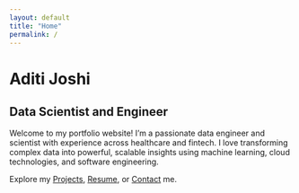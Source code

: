 ```yaml
---
layout: default
title: "Home"
permalink: /
---
```


<div class="hero-container">
    <div class="hero-text">
    <h1>Aditi Joshi</h1>
    <h2>Data Scientist and Engineer</h2>
    <p>
      Welcome to my portfolio website! I’m a passionate data engineer and scientist with experience across healthcare and fintech. I love transforming complex data into powerful, scalable insights using machine learning, cloud technologies, and software engineering.
    </p>
   <p>
  Explore my <a href="{{ '/projects/' | relative_url }}">Projects</a>, 
  <a href="{{ '/resume/' | relative_url }}">Resume</a>, 
  or <a href="{{ '/contact/' | relative_url }}">Contact</a> me.
</p>
  </div>
</div>
